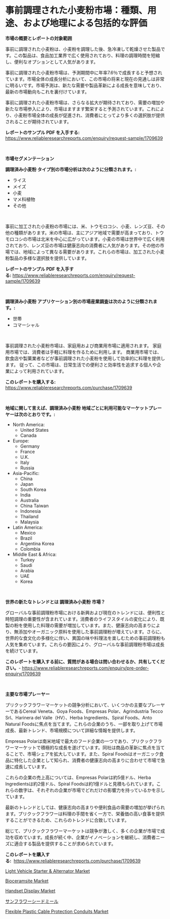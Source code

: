 <p><h1>事前調理された小麦粉市場：種類、用途、および地理による包括的な評価</h1></p><p><strong>市場の概要とレポートの対象範囲</strong></p>
<p><p>事前に調理された小麦粉は、小麦粉を調理した後、急冷凍して乾燥させた製品です。この製品は、食品加工業界で広く使用されており、料理の調理時間を短縮し、便利なオプションとして人気があります。</p><p>事前に調理された小麦粉市場は、予測期間中に年率7.6％で成長すると予想されています。市場全体の成長分析において、この市場の将来と現在の見通しは非常に明るいです。市場予測は、新たな需要や製品革新による成長を意味しており、最新の市場動向もこれを裏付けています。</p><p>事前に調理された小麦粉市場は、さらなる拡大が期待されており、需要の増加や新たな市場参入により、市場はますます繁栄すると予測されています。これにより、小麦粉市場全体の成長が促進され、消費者にとってより多くの選択肢が提供されることが期待されています。</p></p>
<p><strong>レポートのサンプル PDF を入手する:</strong> <a href="https://www.reliableresearchreports.com/enquiry/request-sample/1709639">https://www.reliableresearchreports.com/enquiry/request-sample/1709639</a></p>
<p>&nbsp;</p>
<p><strong>市場セグメンテーション</strong></p>
<p><strong>調理済み小麦粉 タイプ別の市場分析は次のように分類されます。:</strong></p>
<p><ul><li>ライス</li><li>メイズ</li><li>小麦</li><li>マメ科植物</li><li>その他</li></ul></p>
<p>&nbsp;</p>
<p><p>事前に加工された小麦粉の市場には、米、トウモロコシ、小麦、レンズ豆、その他の種類があります。米の市場は、主にアジア地域で需要が高まっており、トウモロコシの市場は北米を中心に広がっています。小麦の市場は世界中で広く利用されており、レンズ豆の市場は健康志向の消費者に人気があります。その他の市場では、地域によって異なる需要があります。これらの市場は、加工された小麦粉製品の多様な選択肢を提供しています。</p></p>
<p><strong>レポートのサンプル PDF を入手する:</strong>&nbsp;<a href="https://www.reliableresearchreports.com/enquiry/request-sample/1709639">https://www.reliableresearchreports.com/enquiry/request-sample/1709639</a></p>
<p>&nbsp;</p>
<p><strong> 調理済み小麦粉 アプリケーション別の市場産業調査は次のように分類されます。:</strong></p>
<p><ul><li>世帯</li><li>コマーシャル</li></ul></p>
<p>&nbsp;</p>
<p><p>事前調理された小麦粉市場は、家庭用および商業用市場に適用されます。 家庭用市場では、消費者は手軽に料理を作るために利用します。 商業用市場では、飲食店や製菓業者などが事前調理された小麦粉を使用して効率的に料理を提供します。 従って、この市場は、日常生活での便利さと効率性を追求する個人や企業によって利用されています。</p></p>
<p><strong>このレポートを購入する:</strong>&nbsp; <a href="https://www.reliableresearchreports.com/purchase/1709639">https://www.reliableresearchreports.com/purchase/1709639</a></p>
<p>&nbsp;</p>
<p><strong>地域に関して言えば、調理済み小麦粉 地域ごとに利用可能なマーケットプレーヤーは次のとおりです。:</strong></p>
<p><ul>
    <li>
        North America:
        <ul>
            <li>United States</li>
            <li>Canada</li>
        </ul>
    </li>
    <li>
        Europe:
        <ul>
            <li>Germany</li>
            <li>France</li>
            <li>U.K.</li>
            <li>Italy</li>
            <li>Russia</li>
        </ul>
    </li>
    <li>
        Asia-Pacific:
        <ul>
            <li>China</li>
            <li>Japan</li>
            <li>South Korea</li>
            <li>India</li>
            <li>Australia</li>
            <li>China Taiwan</li>
            <li>Indonesia</li>
            <li>Thailand</li>
            <li>Malaysia</li>
        </ul>
    </li>
    <li>
        Latin America:
        <ul>
            <li>Mexico</li>
            <li>Brazil</li>
            <li>Argentina Korea</li>
            <li>Colombia</li>
        </ul>
    </li>
    <li>
        Middle East & Africa:
        <ul>
            <li>Turkey</li>
            <li>Saudi</li>
            <li>Arabia</li>
            <li>UAE</li>
            <li>Korea</li>
        </ul>
    </li>
    </ul></p>
<p>&nbsp;</p>
<p><strong>世界の新たなトレンドとは 調理済み小麦粉 市場？</strong></p>
<p><p>グローバルな事前調理粉市場における新興および現在のトレンドには、便利性と時短調理の重要性が含まれています。消費者のライフスタイルの変化により、既製の粉を使用した料理の需要が増加しています。また、健康志向の高まりにより、無添加やオーガニック原料を使用した事前調理粉が増えています。さらに、世界的な食文化の多様化に伴い、異国の味や料理法を楽しむための事前調理粉も人気を集めています。これらの要因により、グローバルな事前調理粉市場は成長を続けています。</p></p>
<p><strong>このレポートを購入する前に、質問がある場合は問い合わせるか、共有してください。</strong>- <a href="https://www.reliableresearchreports.com/enquiry/pre-order-enquiry/1709639">https://www.reliableresearchreports.com/enquiry/pre-order-enquiry/1709639</a></p>
<p>&nbsp;</p>
<p><strong>主要な市場プレーヤー</strong></p>
<p><p>プリクックフラワーマーケットの競争分析において、いくつかの主要なプレーヤーであるCereal Veneta、Goya Foods、Empresas Polar、Agrindustria Tecco Srl、Harinera del Valle（HV）、Herba Ingredients、Spiral Foods、Anto Natural Foodsに焦点を当てます。これらの企業のうち、一部を取り上げて市場成長、最新トレンド、市場規模について詳細な情報を提供します。</p><p>Empresas Polarは南米地域で最大のフード企業の一つであり、プリクックフラワーマーケットで積極的な成長を遂げています。同社は商品の革新に焦点を当てることで、市場シェアを拡大しています。また、Spiral Foodsはオーガニック食品に特化した企業として知られ、消費者の健康志向の高まりに合わせて市場で急速に成長しています。</p><p>これらの企業の売上高については、Empresas Polarは約5億ドル、Herba Ingredientsは約2億ドル、Spiral Foodsは約1億ドルと見積もられています。これらの数字は、それぞれの企業が市場でどれだけの影響力を持っているかを示しています。</p><p>最新のトレンドとしては、健康志向の高まりや便利食品の需要の増加が挙げられます。プリクックフラワーは料理の手間を省く一方で、栄養価の高い食事を提供することができるため、これらのトレンドに合致しています。</p><p>総じて、プリクックフラワーマーケットは競争が激しく、多くの企業が市場で成功を収めています。成長が続く中、企業がイノベーションを継続し、消費者ニーズに適合する製品を提供することが求められています。</p></p>
<p><strong>このレポートを購入する:</strong>&nbsp;&nbsp;<a href="https://www.reliableresearchreports.com/purchase/1709639">https://www.reliableresearchreports.com/purchase/1709639</a></p>
<p><p><a href="https://issuu.com/reportprime-2/docs/light-vehicle-starter-alternator-market-size-2030.">Light Vehicle Starter & Alternator Market</a></p><p><a href="https://github.com/Krish2023na/Market-Research-Report-List-3/blob/main/bioceramsite-market.md">Bioceramsite Market</a></p><p><a href="https://view.publitas.com/reportprime-1/handset-display-market-research-report-reveals-the-latest-trends-and-opportunities-of-this-market-for-period-from-2024-2031/">Handset Display Market</a></p><p><a href="https://github.com/cnnriuez22368/Market-Research-Report-List-1/blob/main/3626627185502.md">サンフラワーシードミール</a></p><p><a href="https://bubble-tree-ea4.notion.site/Flexible-Plastic-Cable-Protection-Conduits-Market-Research-Report-Reveals-The-Latest-Trends-And-Oppo-f5b027cb68d74e95b2f80b9ddc01a09b">Flexible Plastic Cable Protection Conduits Market</a></p></p>